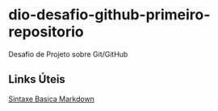 # dio-desafio-github-primeiro-repositorio
Desafio de Projeto sobre Git/GitHub

## Links Úteis 
[Sintaxe Basica Markdown](http://www.markdownguide.org/basic-syntax/) 
